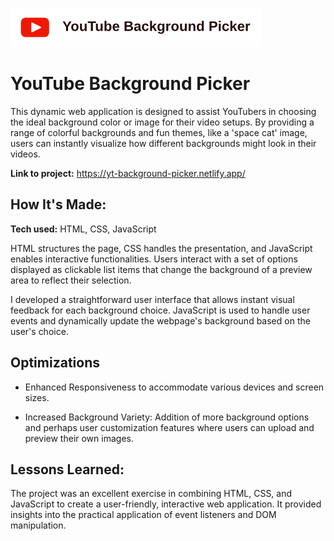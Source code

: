 ![alt text](https://github.com/annieclinton/background-picker/blob/main/youtube.png)

# YouTube Background Picker

This dynamic web application is designed to assist YouTubers in choosing the ideal background color or image for their video setups. By providing a range of colorful backgrounds and fun themes, like a 'space cat' image, users can instantly visualize how different backgrounds might look in their videos.

**Link to project:** https://yt-background-picker.netlify.app/

## How It's Made:

**Tech used:** HTML, CSS, JavaScript

 HTML structures the page, CSS handles the presentation, and JavaScript enables interactive functionalities. Users interact with a set of options displayed as clickable list items that change the background of a preview area to reflect their selection.

I developed a straightforward user interface that allows instant visual feedback for each background choice. JavaScript is used to handle user events and dynamically update the webpage's background based on the user's choice.

## Optimizations

- Enhanced Responsiveness to accommodate various devices and screen sizes.

- Increased Background Variety: Addition of more background options and perhaps user customization features where users can upload and preview their own images. 

## Lessons Learned:

The project was an excellent exercise in combining HTML, CSS, and JavaScript to create a user-friendly, interactive web application. It provided insights into the practical application of event listeners and DOM manipulation.